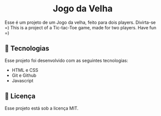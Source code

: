 <h1 align="center"> Jogo da Velha  </h1>

Esse é um projeto de um Jogo da velha, feito para dois players. Divirta-se =)
This is a project of a Tic-tac-Toe game, made for two players. Have fun =)


## 🚀 Tecnologias

Esse projeto foi desenvolvido com as seguintes tecnologias:

- HTML e CSS
- Git e Github
- Javascript

## :memo: Licença

Esse projeto está sob a licença MIT.
